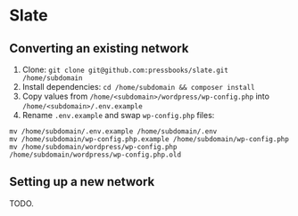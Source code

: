 # Slate

## Converting an existing network

1. Clone: `git clone git@github.com:pressbooks/slate.git /home/subdomain`
2. Install dependencies: `cd /home/subdomain && composer install`
3. Copy values from `/home/<subdomain>/wordpress/wp-config.php` into `/home/<subdomain>/.env.example`
4. Rename `.env.example` and swap `wp-config.php` files:

```
mv /home/subdomain/.env.example /home/subdomain/.env
mv /home/subdomain/wp-config.php.example /home/subdomain/wp-config.php
mv /home/subdomain/wordpress/wp-config.php /home/subdomain/wordpress/wp-config.php.old
```

## Setting up a new network

TODO.
